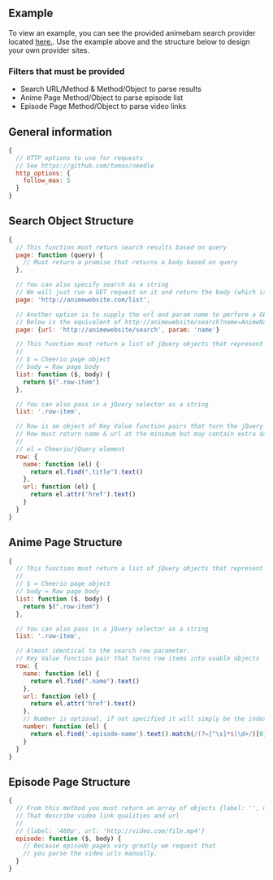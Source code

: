 ## Example

To view an example, you can see the provided animebam search provider located [here.](https://github.com/roflmuffin/aniscrape-animebam).
Use the example above and the structure below to design your own provider sites.

### Filters that must be provided
  - Search URL/Method & Method/Object to parse results
  - Anime Page Method/Object to parse episode list
  - Episode Page Method/Object to parse video links

## General information
```js
{
  // HTTP options to use for requests
  // See https://github.com/tomas/needle
  http_options: {
    follow_max: 5
  }
}
```

## Search Object Structure
```js
{
  // This function must return search results based on query
  page: function (query) {
    // Must return a promise that returns a body based on query
  },

  // You can also specify search as a string
  // We will just run a GET request on it and return the body (which is then filtered)
  page: 'http://animewebsite.com/list',

  // Another option is to supply the url and param name to perform a GET query
  // Below is the equivalent of http://animewebsite/search?name=AnimeName
  page: {url: 'http://animewebsite/search', param: 'name'}

  // This function must return a list of jQuery objects that represent a search result item
  //
  // $ = Cheerio page object
  // body = Raw page body
  list: function ($, body) {
    return $(".row-item")
  },

  // You can also pass in a jQuery selector as a string
  list: '.row-item',   

  // Row is an object of Key Value function pairs that turn the jQuery row into data
  // Row must return name & url at the minimum but may contain extra data.
  //
  // el = Cheerio/jQuery element
  row: {
    name: function (el) {
      return el.find(".title").text()
    },
    url: function (el) {
      return el.attr('href').text()
    }
  }
}
```

## Anime Page Structure
```js
{
  // This function must return a list of jQuery objects that represent a search result item
  //
  // $ = Cheerio page object
  // body = Raw page body
  list: function ($, body) {
    return $(".row-item")
  },

  // You can also pass in a jQuery selector as a string
  list: '.row-item',

  // Almost identical to the search row parameter.
  // Key Value function pair that turns row items into usable objects
  row: {
    name: function (el) {
      return el.find(".name").text()
    },
    url: function (el) {
      return el.attr('href').text()
    },
    // Number is optional, if not specified it will simply be the index+1
    number: function (el) {
      return el.find('.episode-name').text().match(/(?=[^\s]*$)\d+/)[0]
    }
  }
}
```

## Episode Page Structure
```js
{
  // From this method you must return an array of objects {label: '', url: ''}
  // That describe video link qualities and url
  //
  // {label: '480p', url: 'http://video.com/file.mp4'}
  episode: function ($, body) {
    // Because episode pages vary greatly we request that
    // you parse the video urls manually.
  }
}
```
